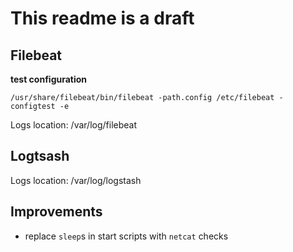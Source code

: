 # This readme is a draft

## Filebeat

**test configuration**

```
/usr/share/filebeat/bin/filebeat -path.config /etc/filebeat -configtest -e
```

Logs location: /var/log/filebeat

## Logtsash

Logs location: /var/log/logstash


## Improvements

- replace `sleep`s in start scripts with `netcat` checks
